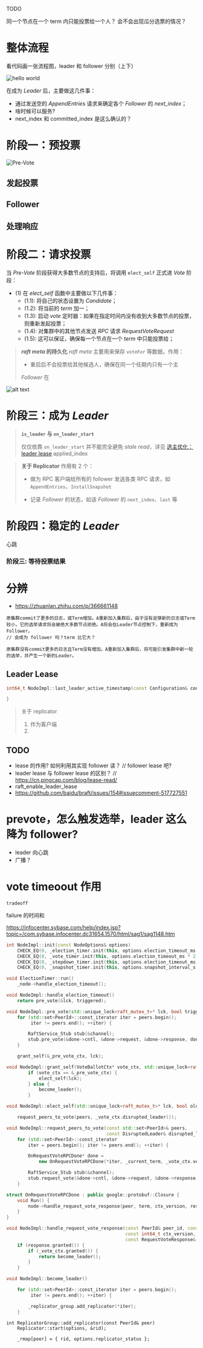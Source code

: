 
TODO

同一个节点在一个 term 内只能投票给一个人？ 会不会出现瓜分选票的情况？

整体流程
===

看代码画一张流程图，leader 和 follower 分别（上下）

![hello world](未命名文件-2.png)

在成为 *Leader* 后，主要做这几件事：

* 通过发送空的 *AppendEntries* 请求来确定各个 *Follower* 的 *next_index*；
* 啥时候可以服务?
* next_index 和 committed_index 是这么确认的？

阶段一：预投票
===

![Pre-Vote](image/pre_vote.svg)

发起投票
---

Follower
---

处理响应
---

阶段二：请求投票
===

当 *Pre-Vote* 阶段获得大多数节点的支持后，将调用 `elect_self` 正式进 *Vote* 阶段：
* (1) 在 *elect_self* 函数中主要做以下几件事：
    * (1.1): 将自己的状态设置为 *Candidate*；
    * (1.2): 将当前的 *term* 加一；
    * (1.3): 启动 *vote* 定时器：如果在指定时间内没有收到大多数节点的投票，则重新发起投票；
    * (1.4): 对集群中的其他节点发送 *RPC* 请求 *RequestVoteRequest*
    * (1.5): 这可以保证，确保每一个节点在一个 *term* 中只能投票给；

> ***raft meta* 的持久化**
> *raft meta* 主要用来保存 `voteFor` 等数据，作用：
>
>  * 重启后不会投票给其他候选人，确保在同一个任期内只有一个主
>
> *Follower* 在
>

![alt text](image/vote.svg)

阶段三：成为 *Leader*
===

> **`is_leader` 与 `on_leader_start`**
>
> 仅仅依靠 `on_leader_start` 并不能完全避免 *stale read*，详见 [选主优化：leader lease]()
> applied_index


> **关于 Replicator**
> 作用有 2 个：
>
> * 做为 RPC 客户端给所有的 follower 发送各类 RPC 请求，如 `AppendEntries`、`InstallSnapshot`
>
> * 记录 *Follower* 的状态，如该 *Follower* 的 `next_index`、`last` 等

阶段四：稳定的 *Leader*
===

心跳





### 阶段三: 等待投票结果


分辨
===

* https://zhuanlan.zhihu.com/p/366661148

```
原集群commit了更多的日志，或Term增加。A重新加入集群后，由于没有足够新的日志或Term较小，它的选举请求将会被绝大多数节点拒绝。A将会在Leader节点控制下，重新成为Follower。
// 会成为 follower 吗？term 比它大？

原集群没有commit更多的日志且Term没有增加。A重新加入集群后，将可能引发集群中新一轮的选举，并产生一个新的Leader。
```

## Leader Lease

```cpp
int64_t NodeImpl::last_leader_active_timestamp(const Configuration& conf) {

}
```

> 关于 replicator
> 1. 作为客户端
> 2.


TODO
---
* lease 的作用? 如何利用其实现 follower 读？ // follower lease 吧?
* leader lease 与 follower lease 的区别？
// https://cn.pingcap.com/blog/lease-read/
* raft_enable_leader_lease
* https://github.com/baidu/braft/issues/154#issuecomment-517727551


# prevote，怎么触发选举，leader 这么降为 follower?
* leader 向心跳
* 广播？

# vote timeoout 作用

`tradeoff`

failure 的时间和

https://infocenter.sybase.com/help/index.jsp?topic=/com.sybase.infocenter.dc31654.1570/html/sag1/sag1148.htm



```cpp
int NodeImpl::init(const NodeOptions& options)
    CHECK_EQ(0, _election_timer.init(this, options.election_timeout_ms * 2));
    CHECK_EQ(0, _vote_timer.init(this, options.election_timeout_ms * 2 + options.max_clock_drift_ms));
    CHECK_EQ(0, _stepdown_timer.init(this, options.election_timeout_ms));
    CHECK_EQ(0, _snapshot_timer.init(this, options.snapshot_interval_s * 1000));
```

```cpp
void ElectionTimer::run()
    _node->handle_election_timeout();
```

```cpp
void NodeImpl::handle_election_timeout()
    return pre_vote(&lck, triggered);
```

```cpp
void NodeImpl::pre_vote(std::unique_lock<raft_mutex_t>* lck, bool triggered)
    for (std::set<PeerId>::const_iterator iter = peers.begin();
         iter != peers.end(); ++iter) {

        RaftService_Stub stub(&channel);
        stub.pre_vote(&done->cntl, &done->request, &done->response, done);
    }

    grant_self(&_pre_vote_ctx, lck);
```

```cpp
void NodeImpl::grant_self(VoteBallotCtx* vote_ctx, std::unique_lock<raft_mutex_t>* lck)
        if (vote_ctx == &_pre_vote_ctx) {
            elect_self(lck);
        } else {
            become_leader();
        }
```


```cpp
void NodeImpl::elect_self(std::unique_lock<raft_mutex_t>* lck, bool old_leader_stepped_down)

    request_peers_to_vote(peers, _vote_ctx.disrupted_leader());

```

```cpp
void NodeImpl::request_peers_to_vote(const std::set<PeerId>& peers,
                                     const DisruptedLeader& disrupted_leader)
    for (std::set<PeerId>::const_iterator
        iter = peers.begin(); iter != peers.end(); ++iter) {

        OnRequestVoteRPCDone* done =
            new OnRequestVoteRPCDone(*iter, _current_term, _vote_ctx.version(), this);

        RaftService_Stub stub(&channel);
        stub.request_vote(&done->cntl, &done->request, &done->response, done);
    }
```

```cpp
struct OnRequestVoteRPCDone : public google::protobuf::Closure {
    void Run() {
        node->handle_request_vote_response(peer, term, ctx_version, response);
    }
}
```

```cpp
void NodeImpl::handle_request_vote_response(const PeerId& peer_id, const int64_t term,
                                            const int64_t ctx_version,
                                            const RequestVoteResponse& response)
    if (response.granted()) {
        if (_vote_ctx.granted()) {
            return become_leader();
        }
    }
```


```cpp
void NodeImpl::become_leader()

    for (std::set<PeerId>::const_iterator iter = peers.begin();
         iter != peers.end(); ++iter) {

        _replicator_group.add_replicator(*iter);
    }
```

```
int ReplicatorGroup::add_replicator(const PeerId& peer)
    Replicator::start(options, &rid);

    _rmap[peer] = { rid, options.replicator_status };
```

